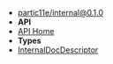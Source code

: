 - [partic11e/internal@0.1.0](../../ "partic11e/internal@0.1.0")
- **API**
- [API Home](../ "API - partic11e/internal@0.1.0")
- **Types**
- [InternalDocDescriptor](InternalDocDescriptor "InternalDocDescriptor - API - partic11e/internal@0.1.0")